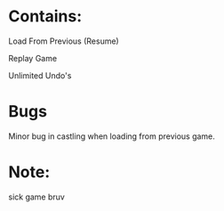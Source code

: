 # Contains:
Load From Previous (Resume)

Replay Game

Unlimited Undo's
# Bugs
Minor bug in castling when loading from previous game.
# Note:
sick game bruv
